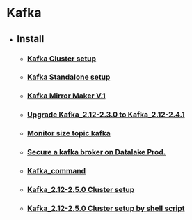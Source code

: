 # Kafka

- ## Install
    - ###  [Kafka Cluster setup](https://github.com/mrockstyle/Kafka/blob/master/Kafka%20cluster.md)
    - ### [Kafka Standalone setup](https://github.com/mrockstyle/Kafka/blob/master/kafka%20standalone.md)
    - ### [Kafka Mirror Maker V.1](https://github.com/mrockstyle/Kafka/blob/master/Kafka%20Mirror%20Maker%20V01.md)
    - ### [Upgrade Kafka_2.12-2.3.0 to Kafka_2.12-2.4.1](https://github.com/mrockstyle/Kafka/blob/master/kafkaupgrade.md)
    - ### [Monitor size topic kafka](https://github.com/mrockstyle/Kafka/blob/master/monitor%20size%20topic%20kafka%20.md)
    - ### [Secure a kafka broker on Datalake Prod.](https://github.com/mrockstyle/Kafka/blob/master/Secure%20a%20kafka%20broker.md)
    - ### [Kafka_command ](https://github.com/mrockstyle/Kafka/blob/master/kafka-command.md)
    - ### [Kafka_2.12-2.5.0 Cluster setup ](https://github.com/mrockstyle/Kafka/blob/master/kafka_2.12-2.5.md)
    - ### [Kafka_2.12-2.5.0 Cluster setup by shell script](https://github.com/mrockstyle/Kafka/blob/master/Setup%20Kafka%20Cluster%20by%20shell%20script.md)
